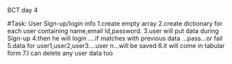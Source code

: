 BCT day 4



#Task:  User Sign-up/login info
1.create empty array
2.create dictionary for each user containing name,email Id,password.
3.user will put data during Sign-up 
4.then he will login ....if matches with previous data ...pass...or fail
5.data for user1,user2,user3....user n...will be saved
6.it will come in tabular form
7.I can delete any user data too
